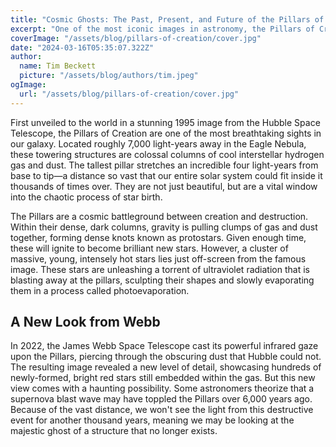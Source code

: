 ```yaml
---
title: "Cosmic Ghosts: The Past, Present, and Future of the Pillars of Creation"
excerpt: "One of the most iconic images in astronomy, the Pillars of Creation, is a stellar nursery where new stars are born. But these celestial giants are also ephemeral, being carved away by radiation and possibly already destroyed by a long-past supernova."
coverImage: "/assets/blog/pillars-of-creation/cover.jpg"
date: "2024-03-16T05:35:07.322Z"
author:
  name: Tim Beckett
  picture: "/assets/blog/authors/tim.jpeg"
ogImage:
  url: "/assets/blog/pillars-of-creation/cover.jpg"
---
```


First unveiled to the world in a stunning 1995 image from the Hubble Space Telescope, the Pillars of Creation are one of the most breathtaking sights in our galaxy. Located roughly 7,000 light-years away in the Eagle Nebula, these towering structures are colossal columns of cool interstellar hydrogen gas and dust. The tallest pillar stretches an incredible four light-years from base to tip—a distance so vast that our entire solar system could fit inside it thousands of times over. They are not just beautiful, but are a vital window into the chaotic process of star birth.

The Pillars are a cosmic battleground between creation and destruction. Within their dense, dark columns, gravity is pulling clumps of gas and dust together, forming dense knots known as protostars. Given enough time, these will ignite to become brilliant new stars. However, a cluster of massive, young, intensely hot stars lies just off-screen from the famous image. These stars are unleashing a torrent of ultraviolet radiation that is blasting away at the pillars, sculpting their shapes and slowly evaporating them in a process called photoevaporation.

## A New Look from Webb

In 2022, the James Webb Space Telescope cast its powerful infrared gaze upon the Pillars, piercing through the obscuring dust that Hubble could not. The resulting image revealed a new level of detail, showcasing hundreds of newly-formed, bright red stars still embedded within the gas. But this new view comes with a haunting possibility. Some astronomers theorize that a supernova blast wave may have toppled the Pillars over 6,000 years ago. Because of the vast distance, we won't see the light from this destructive event for another thousand years, meaning we may be looking at the majestic ghost of a structure that no longer exists.
